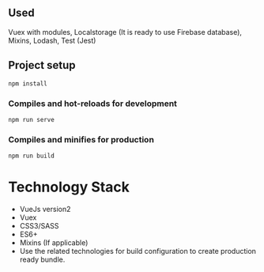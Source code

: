 
## Used
Vuex with modules, Localstorage (It is ready to use Firebase database), Mixins, Lodash, Test (Jest)

## Project setup
```
npm install
```

### Compiles and hot-reloads for development
```
npm run serve
```

### Compiles and minifies for production
```
npm run build
```


# Technology Stack
- VueJs version2
- Vuex
- CSS3/SASS
- ES6+
- Mixins (If applicable)
- Use the related technologies for build configuration to create production ready bundle.
